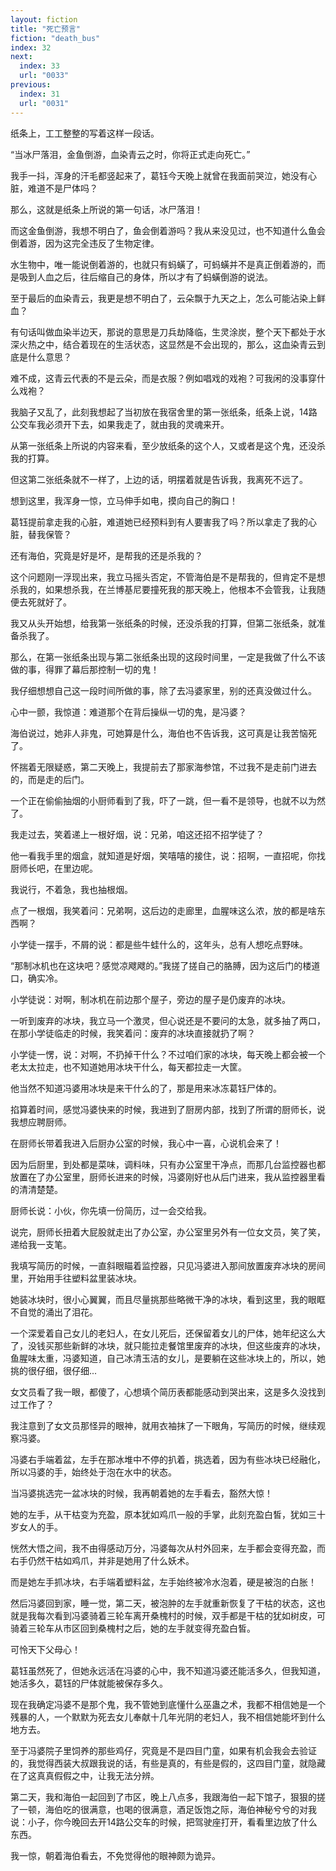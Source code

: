 ```yaml
---
layout: fiction
title: "死亡预言"
fiction: "death_bus"
index: 32
next:
  index: 33
  url: "0033"
previous:
  index: 31
  url: "0031"
---
```

纸条上，工工整整的写着这样一段话。

“当冰尸落泪，金鱼倒游，血染青云之时，你将正式走向死亡。”

我手一抖，浑身的汗毛都竖起来了，葛钰今天晚上就曾在我面前哭泣，她没有心脏，难道不是尸体吗？

那么，这就是纸条上所说的第一句话，冰尸落泪！

而这金鱼倒游，我想不明白了，鱼会倒着游吗？我从来没见过，也不知道什么鱼会倒着游，因为这完全违反了生物定律。

水生物中，唯一能说倒着游的，也就只有蚂蟥了，可蚂蟥并不是真正倒着游的，而是吸到人血之后，往后缩自己的身体，所以才有了蚂蟥倒游的说法。

至于最后的血染青云，我更是想不明白了，云朵飘于九天之上，怎么可能沾染上鲜血？

有句话叫做血染半边天，那说的意思是刀兵劫降临，生灵涂炭，整个天下都处于水深火热之中，结合着现在的生活状态，这显然是不会出现的，那么，这血染青云到底是什么意思？

难不成，这青云代表的不是云朵，而是衣服？例如唱戏的戏袍？可我闲的没事穿什么戏袍？

我脑子又乱了，此刻我想起了当初放在我宿舍里的第一张纸条，纸条上说，14路公交车我必须开下去，如果我走了，就由我的灵魂来开。

从第一张纸条上所说的内容来看，至少放纸条的这个人，又或者是这个鬼，还没杀我的打算。

但这第二张纸条就不一样了，上边的话，明摆着就是告诉我，我离死不远了。

想到这里，我浑身一惊，立马伸手如电，摸向自己的胸口！

葛钰提前拿走我的心脏，难道她已经预料到有人要害我了吗？所以拿走了我的心脏，替我保管？

还有海伯，究竟是好是坏，是帮我的还是杀我的？

这个问题刚一浮现出来，我立马摇头否定，不管海伯是不是帮我的，但肯定不是想杀我的，如果想杀我，在兰博基尼要撞死我的那天晚上，他根本不会管我，让我随便去死就好了。

我又从头开始想，给我第一张纸条的时候，还没杀我的打算，但第二张纸条，就准备杀我了。

那么，在第一张纸条出现与第二张纸条出现的这段时间里，一定是我做了什么不该做的事，得罪了幕后那控制一切的鬼！

我仔细想想自己这一段时间所做的事，除了去冯婆家里，别的还真没做过什么。

心中一颤，我惊道：难道那个在背后操纵一切的鬼，是冯婆？

海伯说过，她非人非鬼，可她算是什么，海伯也不告诉我，这可真是让我苦恼死了。

怀揣着无限疑惑，第二天晚上，我提前去了那家海参馆，不过我不是走前门进去的，而是走的后门。

一个正在偷偷抽烟的小厨师看到了我，吓了一跳，但一看不是领导，也就不以为然了。

我走过去，笑着递上一根好烟，说：兄弟，咱这还招不招学徒了？

他一看我手里的烟盒，就知道是好烟，笑嘻嘻的接住，说：招啊，一直招呢，你找厨师长吧，在里边呢。

我说行，不着急，我也抽根烟。

点了一根烟，我笑着问：兄弟啊，这后边的走廊里，血腥味这么浓，放的都是啥东西啊？

小学徒一摆手，不屑的说：都是些牛蛙什么的，这年头，总有人想吃点野味。

“那制冰机也在这块吧？感觉凉飕飕的。”我搓了搓自己的胳膊，因为这后门的楼道口，确实冷。

小学徒说：对啊，制冰机在前边那个屋子，旁边的屋子是仍废弃的冰块。

一听到废弃的冰块，我立马一个激灵，但心说还是不要问的太急，就多抽了两口，在那小学徒临走的时候，我笑着问：废弃的冰块直接就扔了啊？

小学徒一愣，说：对啊，不扔掉干什么？不过咱们家的冰块，每天晚上都会被一个老太太拉走，也不知道她用冰块干什么，每天都拉走一大筐。

他当然不知道冯婆用冰块是来干什么的了，那是用来冰冻葛钰尸体的。

掐算着时间，感觉冯婆快来的时候，我进到了厨房内部，找到了所谓的厨师长，说我想应聘厨师。

在厨师长带着我进入后厨办公室的时候，我心中一喜，心说机会来了！

因为后厨里，到处都是菜味，调料味，只有办公室里干净点，而那几台监控器也都放置在了办公室里，厨师长进来的时候，冯婆刚好也从后门进来，我从监控器里看的清清楚楚。

厨师长说：小伙，你先填一份简历，过一会交给我。

说完，厨师长扭着大屁股就走出了办公室，办公室里另外有一位女文员，笑了笑，递给我一支笔。

我填写简历的时候，一直斜眼瞄着监控器，只见冯婆进入那间放置废弃冰块的房间里，开始用手往塑料盆里装冰块。

她装冰块时，很小心翼翼，而且尽量挑那些略微干净的冰块，看到这里，我的眼眶不自觉的涌出了泪花。

一个深爱着自己女儿的老妇人，在女儿死后，还保留着女儿的尸体，她年纪这么大了，没钱买那些新鲜的冰块，就只能拉走餐馆里废弃的冰块，但这些废弃的冰块，鱼腥味太重，冯婆知道，自己冰清玉洁的女儿，是要躺在这些冰块上的，所以，她挑的很仔细，很仔细...

女文员看了我一眼，都傻了，心想填个简历表都能感动到哭出来，这是多久没找到过工作了？

我注意到了女文员那怪异的眼神，就用衣袖抹了一下眼角，写简历的时候，继续观察冯婆。

冯婆右手端着盆，左手在那冰堆中不停的扒着，挑选着，因为有些冰块已经融化，所以冯婆的手，始终处于泡在水中的状态。

当冯婆挑选完一盆冰块的时候，我再朝着她的左手看去，豁然大惊！

她的左手，从干枯变为充盈，原本犹如鸡爪一般的手掌，此刻充盈白皙，犹如三十岁女人的手。

恍然大悟之间，我不由得感动万分，冯婆每次从村外回来，左手都会变得充盈，而右手仍然干枯如鸡爪，并非是她用了什么妖术。

而是她左手抓冰块，右手端着塑料盆，左手始终被冷水泡着，硬是被泡的白胀！

然后冯婆回到家，睡一觉，第二天，被泡肿的左手就重新恢复了干枯的状态，这也就是我每次看到冯婆骑着三轮车离开桑槐村的时候，双手都是干枯的犹如树皮，可骑着三轮车从市区回到桑槐村之后，她的左手就变得充盈白皙。

可怜天下父母心！

葛钰虽然死了，但她永远活在冯婆的心中，我不知道冯婆还能活多久，但我知道，她活多久，葛钰的尸体就能被保存多久。

现在我确定冯婆不是那个鬼，我不管她到底懂什么巫蛊之术，我都不相信她是一个残暴的人，一个默默为死去女儿奉献十几年光阴的老妇人，我不相信她能坏到什么地方去。

至于冯婆院子里饲养的那些鸡仔，究竟是不是四目门童，如果有机会我会去验证的，我觉得西装大叔跟我说的话，有些是真的，有些是假的，这四目门童，就隐藏在了这真真假假之中，让我无法分辨。

第二天，我和海伯一起回到了市区，晚上八点多，我跟海伯一起下馆子，狠狠的搓了一顿，海伯吃的很满意，也喝的很满意，酒足饭饱之际，海伯神秘兮兮的对我说：小子，你今晚回去开14路公交车的时候，把驾驶座打开，看看里边放了什么东西。

我一惊，朝着海伯看去，不免觉得他的眼神颇为诡异。